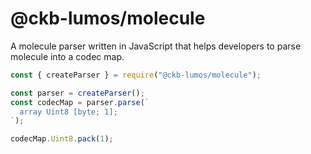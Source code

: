 # @ckb-lumos/molecule

A molecule parser written in JavaScript that helps developers to parse molecule into a codec map.

```js
const { createParser } = require("@ckb-lumos/molecule");

const parser = createParser();
const codecMap = parser.parse(`
  array Uint8 [byte; 1];
`);

codecMap.Uint8.pack(1);
```

